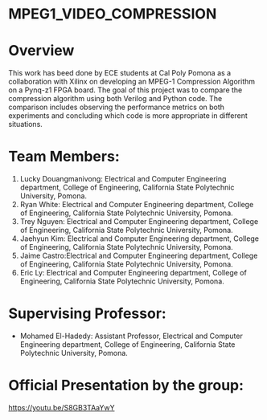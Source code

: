 # MPEG1_VIDEO_COMPRESSION

# Overview

This work has beed done by ECE students at Cal Poly Pomona as a collaboration with Xilinx on developing an MPEG-1 Compression Algorithm on a Pynq-z1 FPGA board. The goal of this project was to compare the compression algorithm using both Verilog and Python code. The comparison includes observing the performance metrics on both experiments and concluding which code is more appropriate in different situations.

# Team Members:

1. Lucky Douangmanivong: Electrical and Computer Engineering department, College of Engineering, California State Polytechnic University, Pomona.
2. Ryan White: Electrical and Computer Engineering department, College of Engineering, California State Polytechnic University, Pomona.
3. Trey Nguyen: Electrical and Computer Engineering department, College of Engineering, California State Polytechnic University, Pomona.
4. Jaehyun Kim: Electrical and Computer Engineering department, College of Engineering, California State Polytechnic University, Pomona.
5. Jaime Castro:Electrical and Computer Engineering department, College of Engineering, California State Polytechnic University, Pomona.
6. Eric Ly: Electrical and Computer Engineering department, College of Engineering, California State Polytechnic University, Pomona.

# Supervising Professor:

- Mohamed El-Hadedy: Assistant Professor, Electrical and Computer Engineering department, College of Engineering, California State Polytechnic University, Pomona.


# Official Presentation by the group:

https://youtu.be/S8GB3TAaYwY
